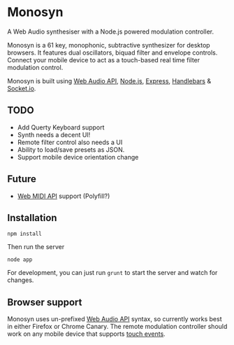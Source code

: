 Monosyn
=======

A Web Audio synthesiser with a Node.js powered modulation controller.

Monosyn is a 61 key, monophonic, subtractive synthesizer for desktop browsers. It features dual oscillators, biquad filter and envelope controls. Connect your mobile device to act as a touch-based real time filter modulation control.

Monosyn is built using [Web Audio API](http://www.w3.org/TR/webaudio/), [Node.js](http://nodejs.org), [Express](http://expressjs.com), [Handlebars](http://handlebarsjs.com) & [Socket.io](http://socket.io).

TODO
----

* Add Querty Keyboard support
* Synth needs a decent UI!
* Remote filter control also needs a UI
* Ability to load/save presets as JSON.
* Support mobile device orientation change

Future
------

* [Web MIDI API](http://www.w3.org/TR/webmidi/) support (Polyfill?)

Installation
------------

`npm install`

Then run the server

`node app`

For development, you can just run `grunt` to start the server and watch for changes.

Browser support
---------------

Monosyn uses un-prefixed [Web Audio API](http://www.w3.org/TR/webaudio/) syntax, so currently works best in either Firefox or Chrome Canary. The remote modulation controller should work on any mobile device that supports [touch events](http://www.w3.org/TR/touch-events/).
